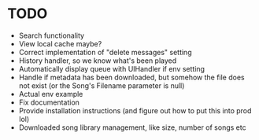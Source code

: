 # TODO
- Search functionality
- View local cache maybe?
- Correct implementation of "delete messages" setting
- History handler, so we know what's been played
- Automatically display queue with UIHandler if env setting
- Handle if metadata has been downloaded, but somehow the file does not exist (or the Song's Filename parameter is null)
- Actual env example
- Fix documentation
- Provide installation instructions (and figure out how to put this into prod lol)
- Downloaded song library management, like size, number of songs etc